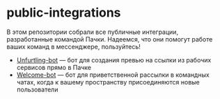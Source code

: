 # public-integrations
В этом репозитории собрали все публичные интеграции, разработанные командой Пачки. Надеемся, что они помогут работе ваших команд в мессенджере, пользуйтесь!
- [Unfurtling-bot](https://github.com/pachca/public-integrations/tree/d4ae0de621b455e360d4a880add8a8e64323ddb2/Unfurling-bot) — бот для создания превью на ссылки из рабочих сервисов прямо в Пачке
- [Welcome-bot](https://github.com/pachca/public-integrations/tree/aeff9cb0cbd078fa429b86977beec8c67c21adc3/welcome-bot) — бот для приветственной рассылки в командных чатах, когда к вашему пространству присоединяются новые пользователи
